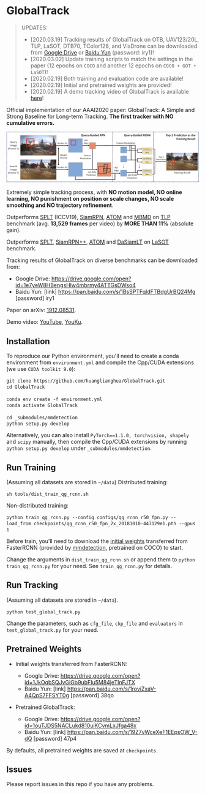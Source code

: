 # GlobalTrack

> UPDATES:<br>
> - [2020.03.19] Tracking results of GlobalTrack on OTB, UAV123/20L, TLP, LaSOT, DTB70, TColor128, and VisDrone can be downloaded from [Google Drive](https://drive.google.com/open?id=1e7yeW8HBengsHlw4mbrmy4ATTGsDWso4) or [Baidu Yun](https://pan.baidu.com/s/1BsSPTFqldFTBdgUrBQ24Mg) (password: iry1)!
> - [2020.03.02] Update training scripts to match the settings in the paper (12 epochs on `COCO` and another 12 epochs on `COCO + GOT + LaSOT`)!
> - [2020.02.19] Both training and evaluation code are available!<br>
> - [2020.02.19] Initial and pretrained weights are provided!<br>
> - [2020.02.19] A demo tracking video of GlobalTrack is available [here](https://youtu.be/na0H3u4cLqY)!

Official implementation of our AAAI2020 paper: GlobalTrack: A Simple and Strong Baseline for Long-term Tracking. **The first tracker with NO cumulative errors.**

![figure2](imgs/figure2.jpg)

Extremely simple tracking process, with **NO motion model, NO online learning, NO punishment on position or scale changes, NO scale smoothing and NO trajectory refinement**.

Outperforms [SPLT](https://github.com/iiau-tracker/SPLT) (ICCV19), [SiamRPN](http://openaccess.thecvf.com/content_cvpr_2018/papers/Li_High_Performance_Visual_CVPR_2018_paper.pdf), [ATOM](https://github.com/visionml/pytracking) and [MBMD](https://github.com/xiaobai1217/MBMD) on [TLP](https://amoudgl.github.io/tlp/) benchmark (avg. **13,529 frames** per video) by **MORE THAN 11%** (absolute gain).

Outperforms [SPLT](https://github.com/iiau-tracker/SPLT), [SiamRPN++](https://github.com/STVIR/pysot), [ATOM](https://github.com/visionml/pytracking) and [DaSiamLT](https://github.com/foolwood/DaSiamRPN) on [LaSOT](https://cis.temple.edu/lasot/) benchmark.

Tracking results of GlobalTrack on diverse benchmarks can be downloaded from:
- Google Drive: https://drive.google.com/open?id=1e7yeW8HBengsHlw4mbrmy4ATTGsDWso4
- Baidu Yun: [link] https://pan.baidu.com/s/1BsSPTFqldFTBdgUrBQ24Mg  [password] iry1

Paper on arXiv: [1912.08531](https://arxiv.org/abs/1912.08531).

Demo video: [YouTube](https://youtu.be/na0H3u4cLqY), [YouKu](https://v.youku.com/v_show/id_XNDU0OTc5MTg3Ng==.html).

## Installation

To reproduce our Python environment, you'll need to create a conda environment from `environment.yml` and compile the Cpp/CUDA extensions (we use `CUDA toolkit 9.0`):

```shell
git clone https://github.com/huanglianghua/GlobalTrack.git
cd GlobalTrack

conda env create -f environment.yml
conda activate GlobalTrack

cd _submodules/mmdetection
python setup.py develop
```

Alternatively, you can also install `PyTorch==1.1.0, torchvision, shapely` and `scipy` manually, then compile the Cpp/CUDA extensions by running `python setup.py develop` under `_submodules/mmdetection`.

## Run Training

(Assuming all datasets are stored in `~/data`) Distributed training:

```shell
sh tools/dist_train_qg_rcnn.sh
```

Non-distributed training:

```shell
python train_qg_rcnn.py --config configs/qg_rcnn_r50_fpn.py --load_from checkpoints/qg_rcnn_r50_fpn_2x_20181010-443129e1.pth --gpus 1
```

Before train, you'll need to download the [initial weights](https://drive.google.com/open?id=1JkOqbSQJvGiGb9ubFIu5M84jeTInFJTX) transferred from FasterRCNN (provided by [mmdetection](https://github.com/open-mmlab/mmdetection), pretrained on COCO) to start.

Change the arguments in `dist_train_qg_rcnn.sh` or append them to `python train_qg_rcnn.py` for your need. See `train_qg_rcnn.py` for details.

## Run Tracking

(Assuming all datasets are stored in `~/data`).

```shell
python test_global_track.py
```

Change the parameters, such as `cfg_file`, `ckp_file` and `evaluators` in `test_global_track.py` for your need.

## Pretrained Weights

- Initial weights transferred from FasterRCNN:
    - Google Drive: https://drive.google.com/open?id=1JkOqbSQJvGiGb9ubFIu5M84jeTInFJTX
    - Baidu Yun: [link] https://pan.baidu.com/s/1roviZxaV-A4QpS7FFSYT0g  [password] 38qo

- Pretrained GlobalTrack:
    - Google Drive: https://drive.google.com/open?id=1ouTJDS5NACLukd810uiKCvmLxJfga48x
    - Baidu Yun: [link] https://pan.baidu.com/s/19Z7vWceXeF1EEpsOW_V-dQ  [password] 47p4

By defaults, all pretrained weights are saved at `checkpoints`.

## Issues

Please report issues in this repo if you have any problems.
